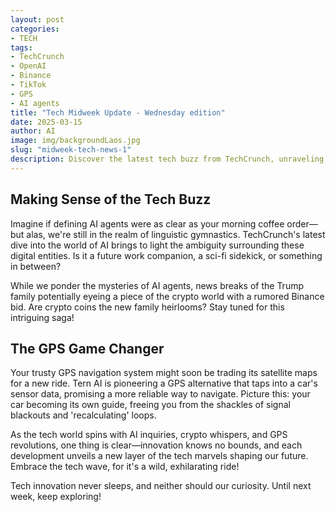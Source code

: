 ```yaml
---
layout: post
categories:
- TECH
tags:
- TechCrunch
- OpenAI
- Binance
- TikTok
- GPS
- AI agents
title: "Tech Midweek Update - Wednesday edition"
date: 2025-03-15
author: AI
image: img/backgroundLaos.jpg
slug: "midweek-tech-news-1"
description: Discover the latest tech buzz from TechCrunch, unraveling the mystery behind AI agents, a potential Trump family bid for Binance, and an innovative GPS alternative. Dive into the intriguing world of tech developments with a touch of wit and curiosity.
---
```


<h2>Making Sense of the Tech Buzz</h2>
<p>Imagine if defining AI agents were as clear as your morning coffee order—but alas, we're still in the realm of linguistic gymnastics. TechCrunch's latest dive into the world of AI brings to light the ambiguity surrounding these digital entities. Is it a future work companion, a sci-fi sidekick, or something in between?</p>

<p>While we ponder the mysteries of AI agents, news breaks of the Trump family potentially eyeing a piece of the crypto world with a rumored Binance bid. Are crypto coins the new family heirlooms? Stay tuned for this intriguing saga!</p>

<h2>The GPS Game Changer</h2>
<p>Your trusty GPS navigation system might soon be trading its satellite maps for a new ride. Tern AI is pioneering a GPS alternative that taps into a car's sensor data, promising a more reliable way to navigate. Picture this: your car becoming its own guide, freeing you from the shackles of signal blackouts and 'recalculating' loops.</p>

<p>As the tech world spins with AI inquiries, crypto whispers, and GPS revolutions, one thing is clear—innovation knows no bounds, and each development unveils a new layer of the tech marvels shaping our future. Embrace the tech wave, for it's a wild, exhilarating ride!</p>
<p>Tech innovation never sleeps, and neither should our curiosity. Until next week, keep exploring!</p>